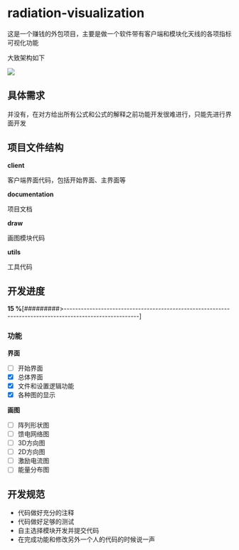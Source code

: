 # radiation-visualization

这是一个赚钱的外包项目，主要是做一个软件带有客户端和模块化天线的各项指标可视化功能

大致架构如下

![](http://1.14.100.228:8002/images/2022/01/10/20220110225435.png)

## 具体需求

并没有，在对方给出所有公式和公式的解释之前功能开发很难进行，只能先进行界面开发

## 项目文件结构

**client**

客户端界面代码，包括开始界面、主界面等

**documentation**

项目文档

**draw**

画图模块代码

**utils**

工具代码

## 开发进度

**15  %**[#########>--------------------------------------------------------------------------------------------------------]

### 功能

**界面**

* [ ] 开始界面
* [x] 总体界面
* [x] 文件和设置逻辑功能
* [x] 各种图的显示

**画图**

* [ ] 阵列形状图
* [ ] 馈电网络图
* [ ] 3D方向图
* [ ] 2D方向图
* [ ] 激励电流图
* [ ] 能量分布图

## 开发规范

* 代码做好充分的注释
* 代码做好足够的测试
* 自主选择模块开发并提交代码
* 在完成功能和修改另外一个人的代码的时候说一声

